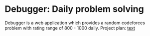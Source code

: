 # Debugger: Daily problem solving

Debugger is a web application which provides a random codeforces problem with rating range of 800 - 1000 daily.
Project plan: [text](https://drive.google.com/file/d/1ctt6-5er3R6BySS9_7IgErmWqmW5hgdk/view?usp=drive_link)